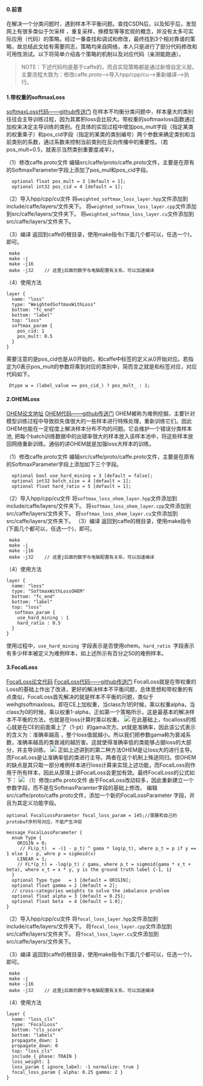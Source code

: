 #### 0.前言
在解决一个分类问题时，遇到样本不平衡问题。查找CSDN后，以及知乎后，发现网上有很多类似于欠采样 ，重复采样，换模型等等宏观的概念，并没有太多可实际应用（代码）的策略。经过一番查找和调试和修改，最终找到3个相对靠谱的策略，故总结此文给有需要同志，策略均来自网络，本人只是进行了部分代码修改和可用性测试。以下将简单介绍各个策略的机制以及对应代码（亲测能跑通）。
>NOTE：下述代码均是基于caffe的，而且实现策略都是通过新增自定义层。主要流程大致为：修改caffe.proto-->导入hpp/cpp/cu-->重新编译-->执行。
#### 1.带权重的softmaxLoss

[softmaxLoss代码——github传送门](https://github.com/qiu931110/Weighted_Softmax_Loss)
在样本不均衡分类问题中，样本量大的类别往往会主导训练过程，因为其累积loss会比较大。带权重的softmaxloss函数通过加权来决定主导训练的类别。在具体的实现过程中增加pos_mult字段（指定某类的权重乘子）和pos_cid字段（指定的某类的类别编号）两个参数来确定类别和当前类别的系数，通过系数来控制当前类别在反向传播中的重要性。（若pos_mult=0.5，就表示当然类别重要度减半）。


（1）修改caffe.proto文件
编辑src/caffe/proto/caffe.proto文件，主要是在原有的SoftmaxParameter字段上添加了pos_mul和pos_cid字段。
```
  optional float pos_mult = 3 [default = 1];
  optional int32 pos_cid = 4 [default = 1];
```

（2）导入hpp/cpp/cu文件
将```weighted_softmax_loss_layer.hpp```文件添加到include/caffe/layers/文件夹下。
将```weighted_softmax_loss_layer.cpp```文件添加到src/caffe/layers/文件夹下。
将```weighted_softmax_loss_layer.cu```文件添加到src/caffe/layers/文件夹下。

（3）编译
返回到caffe的根目录，使用make指令(下面几个都可以，任选一个)，即可。
```
 make
 make -j
 make -j16
 make -j32    // 这里j后面的数字与电脑配置有关系，可以加速编译
```
（4）使用方法
```
layer {
  name: "loss"
  type: "WeightedSoftmaxWithLoss"
  bottom: "fc_end"
  bottom: "label"
  top: "loss"
  softmax_param {
    pos_cid: 1
    pos_mult: 0.5
  }
}
```
需要注意的是pos_cid也是从0开始的，和caffe中标签的定义从0开始对应。若指定为0表示pos_mult的参数将乘到对应的类别中，简而言之就是和标签对应，对应代码如下。
```
 Dtype w = (label_value == pos_cid_) ? pos_mult_ : 1;
```

#### 2.OHEMLoss

[OHEM论文地址](https://arxiv.org/abs/1604.03540)
[OHEM代码——github传送门](https://github.com/qiu931110/Caffe_OHEM_SoftmaxLosss)
OHEM被称为难例挖掘，主要针对模型训练过程中导致损失值很大的一些样本进行特殊处理，重新训练它们。因此OHEM也能在一定程度上解决样本分布不均的问题。它会维护一个错误分类样本池, 把每个batch训练数据中的出错率很大的样本放入该样本池中，将这些样本放回网络重新训练。通俗的讲OHEM就是加强loss大样本的训练。

（1）修改caffe.proto文件
编辑src/caffe/proto/caffe.proto文件，主要是在原有的SoftmaxParameter字段上添加如下三个字段。
```
  optional bool use_hard_mining = 3 [default = false];
  optional int32 batch_size = 4 [default = 1];
  optional float hard_ratio = 5 [default = 1];
```
（2）导入hpp/cpp/cu文件
将```softmax_loss_ohem_layer.hpp```文件添加到include/caffe/layers/文件夹下。
将```softmax_loss_ohem_layer.cpp```文件添加到src/caffe/layers/文件夹下。
将```softmax_loss_ohem_layer.cu```文件添加到src/caffe/layers/文件夹下。
（3）编译
返回到caffe的根目录，使用make指令(下面几个都可以，任选一个)，即可。
```
 make
 make -j
 make -j16
 make -j32    // 这里j后面的数字与电脑配置有关系，可以加速编译
```
（4）使用方法
```
layer {
  name: "loss"
  type: "SoftmaxWithLossOHEM"
  bottom: "fc_end"
  bottom: "label"
  top: "loss"
   softmax_param {
    use_hard_mining : 1
    hard_ratio : 0.5
  }
}
```
使用过程中，```use_hard_mining ```字段表示是否使用ohem。```hard_ratio ```字段表示有多少样本被定义为难例样本，如上述所示有百分之50的难例样本。
#### 3.FocalLoss
[FocalLoss论文代码](https://arxiv.org/abs/1708.02002)
[FocalLoss代码——github传送门](https://github.com/qiu931110/Focal-Loss)
FocalLoss就是在带权重的Loss的基础上作出了改进，更好的解决样本不平衡问题，总体思想和带权重的有点类似，FocalLoss首先解决的就是样本不平衡的问题，类似于weihgtsoftmaxloss。即在CE上加权重，当class为1的时候，乘以权重alpha，当class为0的时候，乘以权重1-alpha，正如第一个策略所示，这是最基本的解决样本不平衡的方法，也就是在loss计算时乘以权重。
![](https://upload-images.jianshu.io/upload_images/5529997-996992d32b701b27.png?imageMogr2/auto-orient/strip%7CimageView2/2/w/1240)
在此基础上，focalloss的核心就是在CE的前面乘上了（1-pt）的gama次方。pt就是准确率，因此该公式表示的含义为：准确率越高 ，整个loss值就越小。所以我们把参数gama称为衰减系数，准确率越高的类衰减的越厉害。这就使得准确率低的类能够占据loss的大部分，并主导训练。
![](https://upload-images.jianshu.io/upload_images/5529997-146da207a59e05a5.png?imageMogr2/auto-orient/strip%7CimageView2/2/w/1240)
正如上述讲到的第二种方法OHEM是让loss大的进行主导。而FocalLoss是让准确率低的类进行主导。两者在这个机制上殊途同归。但OHEM的缺点是其只取一部分难例样本进行loss计算来实现上述功能，而FocalLoss则作用于所有样本，因此从原理上讲FocalLoss会更加有效。最终FocalLoss的公式如下：
![](https://upload-images.jianshu.io/upload_images/5529997-b59763913cea6206.png?imageMogr2/auto-orient/strip%7CimageView2/2/w/1240)
（1）修改caffe.proto文件
由于FocalLoss改动较多，因此重新建立一个参数字段，而不是在SoftmaxParamter字段的基础上修改。
编辑src/caffe/proto/caffe.proto文件，添加一个新的FocalLossParameter 字段，并且为其定义功能字段。
```
optional FocalLossParameter focal_loss_param = 145;//需要和自己的protobuf序列号对应，不能产生冲突

message FocalLossParameter {
  enum Type {
    ORIGIN = 0;
     // FL(p_t)  = -(1 - p_t) ^ gama * log(p_t), where p_t = p if y == 1 else 1 - p, whre p = sigmoid(x)
    LINEAR = 1; 
    // FL*(p_t) = -log(p_t) / gama, where p_t = sigmoid(gama * x_t + beta), where x_t = x * y, y is the ground truth label {-1, 1}
  }
  optional Type type   = 1 [default = ORIGIN]; 
  optional float gamma = 2 [default = 2];
  // cross-categories weights to solve the imbalance problem
  optional float alpha = 3 [default = 0.25]; 
  optional float beta  = 4 [default = 1.0];
}
```
（2）导入hpp/cpp/cu文件
将```focal_loss_layer.hpp```文件添加到include/caffe/layers/文件夹下。
将```focal_loss_layer.cpp```文件添加到src/caffe/layers/文件夹下。
将```focal_loss_layer.cu```文件添加到src/caffe/layers/文件夹下。

（3）编译
返回到caffe的根目录，使用make指令(下面几个都可以，任选一个)，即可。
```
 make
 make -j
 make -j16
 make -j32    // 这里j后面的数字与电脑配置有关系，可以加速编译
```
（4）使用方法
```
layer {
  name: "loss_cls"
  type: "FocalLoss"
  bottom: "cls_score"
  bottom: "labels"
  propagate_down: 1
  propagate_down: 0
  top: "loss_cls"
  include { phase: TRAIN }
  loss_weight: 1
  loss_param { ignore_label: -1 normalize: true }
  focal_loss_param { alpha: 0.25 gamma: 2 }
}
```
